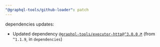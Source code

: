 ```yaml
---
"@graphql-tools/github-loader": patch
---
```

dependencies updates:
  - Updated dependency [`@graphql-tools/executor-http@^3.0.0` ↗︎](https://www.npmjs.com/package/@graphql-tools/executor-http/v/3.0.0) (from `^1.1.9`, in `dependencies`)
